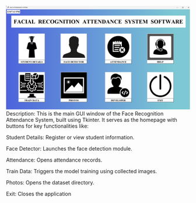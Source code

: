
![image alt](https://github.com/ronitsingh1234/SmartFaceAttendance/blob/main/Screenshot%202025-07-24%20130729.png?raw=true)
Description:
This is the main GUI window of the Face Recognition Attendance System, built using Tkinter. It serves as the homepage with buttons for key functionalities like:

Student Details: Register or view student information.

Face Detector: Launches the face detection module.

Attendance: Opens attendance records.

Train Data: Triggers the model training using collected images.

Photos: Opens the dataset directory.

Exit: Closes the application
